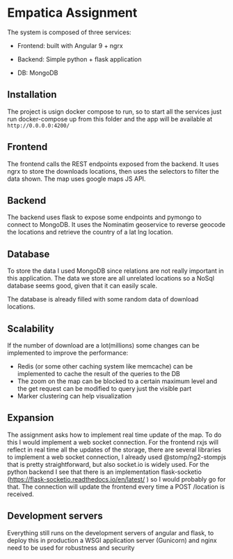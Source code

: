 # Empatica Assignment

The system is composed of three services: 
- Frontend: built with Angular 9 + ngrx

- Backend: Simple python + flask application

- DB: MongoDB

## Installation

The project is usign docker compose to run, so to start all the services just run docker-compose up from this folder and the app will be available at `http://0.0.0.0:4200/`

## Frontend

The frontend calls the REST endpoints exposed from the backend. 
It uses ngrx to store the downloads locations, then uses the selectors to filter the data shown. 
The map uses google maps JS API.

## Backend

The backend uses flask to expose some endpoints and pymongo to connect to 
MongoDB. It uses the Nominatim geoservice to reverse geocode the locations
and retrieve the country of a lat lng location.

## Database

To store the data I used MongoDB since relations are not really important
in this application. The data we store are all unrelated locations so a NoSql database
seems good, given that it can easily scale.

The database is already filled with some random data of download locations.

## Scalability

If the number of download are a lot(millions) some changes can be implemented
 to improve the performance:
- Redis (or some other caching system like memcache) can be
implemented to cache the result of the queries to the DB
- The zoom on the map can be blocked to a certain maximum level and the
get request can be modified to query just the visible part 
- Marker clustering can help visualization

## Expansion

The assignment asks how to implement real time update of the map. 
To do this I would implement a web socket connection. 
For the frontend rxjs will reflect in real time all the updates 
of the storage, there are several libraries to implement 
a web socket connection, I already used @stomp/ng2-stompjs 
that is pretty straightforward, but also socket.io is widely used. 
For the python backend I see that there is an implementation 
flask-socketio (https://flask-socketio.readthedocs.io/en/latest/ ) 
so I would probably go for that.
The connection will update the frontend every time a POST /location 
is received.

## Development servers

Everything still runs on the development servers of
angular and flask, to deploy this in production a WSGI application server (Gunicorn)
and nginx need to be used for robustness and security 
